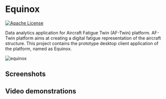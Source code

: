 # Equinox
[![Apache License](https://img.shields.io/badge/license-Apache%20License%202.0-blue.svg)](http://www.apache.org/licenses/LICENSE-2.0)

Data analytics application for Aircraft Fatigue Twin (AF-Twin) platform. AF-Twin platform aims at creating a digital fatigue representation of the aircraft structure. This project contains the prototype desktop client application of the platform, named as Equinox.

![equinox](https://user-images.githubusercontent.com/13915745/40886218-6d63737c-6734-11e8-892e-b07f12cb5a3d.gif)

## Screenshots

## Video demonstrations

